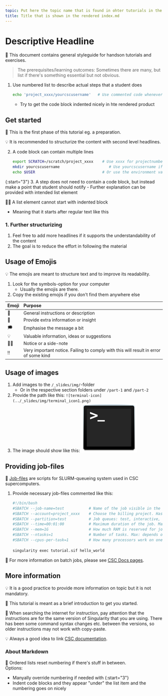 ```yaml
---
topic: Put here the topic name that is found in ohter tutorials in the same folder
title: Title that is shown in the rendered index.md
---
```


# Descriptive Headline

💬 This document contains general styleguide for handson tutorials and exercises. 

> The prerequisites/learning outcomes: Sometimes there are many, but list if there's something essential but not obvious. 

1. Use numbered list to describe actual steps that a student does
    ```bash
    echo 'project_xxxx/yourcscusername'   # Use commented code whenever clarification is necessary
    ```
    - Try to get the code block indented nicely in hte rendered product
## Get started

💬 This is the first phase of this tutorial eg. a preparation.  

💡 It is recommended to structurize the content with second level headlines.

2. A code block can contain multiple lines
    ```bash
    export SCRATCH=/scratch/project_xxxx    # Use xxxx for projectnumber
    mkdir yourcscusername                      # Use yourcscusername if student should use their own
    echo $USER                              # Or use the environment variable
    ```

{:start="3"}
3. A step does not need to contain a code block, but instead make a point that student should notify
    - Further explanation can be provided with intended list element

☝🏻 A list element cannot start with indented block
- Meaning that it starts after regular text like this

### 1. Further structurizing
1. Feel free to add more headlines if it supports the understandability of the content 
2. The goal is to reduce the effort in following the material

## Usage of Emojis

💡 The emojis are meant to structure text and to improve its readability. 

1. Look for the symbols-option for your computer
    - Usually the emojis are there.
2. Copy the existing emojis if you don't find them anywhere else

| Emoji | Purpose |
|-------|:--------|
| 💬    | General instructions or description |
| 💭    | Provide extra information or insight |
| 🗯    | Emphasise the message a bit |
| 💡    | Valuable information, ideas or suggestions |
| ☝🏻    | Notice or a side-note |
| ‼️     | Very important notice. Failing to comply with this will result in error of some kind |

## Usage of images

1. Add images to the `/_slides/img/`-folder
    - Or in the respective section folders under `/part-1` and `/part-2`
2. Provide the path like this:
`![terminal-icon](../_slides/img/terminal_icon1.png)`
1. The image should show like this: ![terminal-icon](../_slides/img/terminal_icon1.png)

## Providing job-files

💬 [Job-files](https://docs.csc.fi/computing/running/creating-job-scripts-puhti/#a-basic-batch-job-script) are scripts for SLURM-queueing system used in CSC supercomputers.

1. Provide necessary job-files commented like this:
    ```bash
    #!/bin/bash
    #SBATCH --job-name=test           # Name of the job visible in the queue.
    #SBATCH --account=project_xxxx    # Choose the billing project. Has to be defined!
    #SBATCH --partition=test          # Job queues: test, interactive, small, large, longrun, hugemem, hugemem_longrun
    #SBATCH --time=00:01:00           # Maximum duration of the job. Max: depends of the partition. 
    #SBATCH --mem=1G                  # How much RAM is reserved for job per node.
    #SBATCH --ntasks=1                # Number of tasks. Max: depends on partition.
    #SBATCH --cpus-per-task=1         # How many processors work on one task. Max: Number of CPUs per node.

    singularity exec tutorial.sif hello_world
    ```

💭 For more information on batch jobs, please see [CSC Docs pages](https://docs.csc.fi/computing/running/getting-started/).

## More information

💡 It is a good practice to provide more information on topic but it is not mandatory.

💬 This tutorial is meant as a brief introduction to get you started.

💭 When searching the internet for instruction, pay attention that the instructions are for the same version of Singularity that you are using. There has been some command syntax changes etc. between the versions, so older instructions may not work with copy-paste.

💡 Always a good idea to link [CSC documentation](https://docs.csc.fi/).

### About Markdown

📝 Ordered lists reset numbering if there's stuff in between.  
Options:
- Manyally override numbering if needed with {:start="3"}
- Indent code blocks and they appear "under" the list item and the numbering goes on nicely
